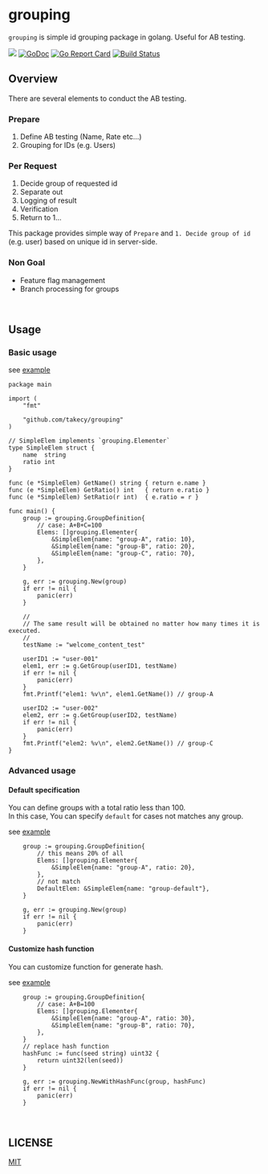 # grouping
`grouping` is simple id grouping package in golang. Useful for AB testing.

![](https://img.shields.io/badge/golang-1.11.0-blue.svg?style=flat-square)
[![GoDoc](https://img.shields.io/badge/godoc-reference-blue.svg?style=flat-square)](https://godoc.org/github.com/takecy/grouping)
[![Go Report Card](https://goreportcard.com/badge/github.com/takecy/grouping)](https://goreportcard.com/report/github.com/takecy/grouping)
[![Build Status](https://travis-ci.org/takecy/grouping.svg?branch=master)](https://travis-ci.org/takecy/grouping)

## Overview

There are several elements to conduct the AB testing.

### Prepare
1. Define AB testing (Name, Rate etc...)
1. Grouping for IDs (e.g. Users)

### Per Request
1. Decide group of requested id
1. Separate out
1. Logging of result
1. Verification
1. Return to 1...

This package provides simple way of `Prepare` and `1. Decide group of id` (e.g. user) based on unique id in server-side.  

### Non Goal
* Feature flag management
* Branch processing for groups

<br/>

## Usage

### Basic usage

see [example](./example/simple/main.go)

```
package main

import (
	"fmt"

	"github.com/takecy/grouping"
)

// SimpleElem implements `grouping.Elementer`
type SimpleElem struct {
	name  string
	ratio int
}

func (e *SimpleElem) GetName() string { return e.name }
func (e *SimpleElem) GetRatio() int   { return e.ratio }
func (e *SimpleElem) SetRatio(r int)  { e.ratio = r }

func main() {
	group := grouping.GroupDefinition{
		// case: A+B+C=100
		Elems: []grouping.Elementer{
			&SimpleElem{name: "group-A", ratio: 10},
			&SimpleElem{name: "group-B", ratio: 20},
			&SimpleElem{name: "group-C", ratio: 70},
		},
	}

	g, err := grouping.New(group)
	if err != nil {
		panic(err)
	}

	//
	// The same result will be obtained no matter how many times it is executed.
	//
	testName := "welcome_content_test"

	userID1 := "user-001"
	elem1, err := g.GetGroup(userID1, testName)
	if err != nil {
		panic(err)
	}
	fmt.Printf("elem1: %v\n", elem1.GetName()) // group-A

	userID2 := "user-002"
	elem2, err := g.GetGroup(userID2, testName)
	if err != nil {
		panic(err)
	}
	fmt.Printf("elem2: %v\n", elem2.GetName()) // group-C
}

```

### Advanced usage

#### Default specification

You can define groups with a total ratio less than 100.  
In this case, You can specify `default` for cases not matches any group.  

see [example](./example/default_elem/main.go)

```
	group := grouping.GroupDefinition{
		// this means 20% of all
		Elems: []grouping.Elementer{
			&SimpleElem{name: "group-A", ratio: 20},
		},
		// not match
		DefaultElem: &SimpleElem{name: "group-default"},
	}

	g, err := grouping.New(group)
	if err != nil {
		panic(err)
	}
```


#### Customize hash function

You can customize function for generate hash.

see [example](./example/hash_func/main.go)

```
	group := grouping.GroupDefinition{
		// case: A+B=100
		Elems: []grouping.Elementer{
			&SimpleElem{name: "group-A", ratio: 30},
			&SimpleElem{name: "group-B", ratio: 70},
		},
	}
	// replace hash function
	hashFunc := func(seed string) uint32 {
		return uint32(len(seed))
	}

	g, err := grouping.NewWithHashFunc(group, hashFunc)
	if err != nil {
		panic(err)
	}
```

<br/>

## LICENSE
[MIT](./LICENSE)